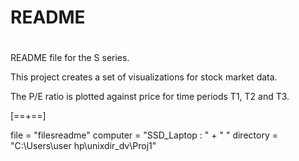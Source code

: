 # README
#
README file for the S series.

This project creates a set of visualizations for stock market data. 

The P/E ratio is plotted against price for time periods T1, T2 and T3.

[==+==]

file = "filesreadme"
computer = "SSD_Laptop : " + " "
directory = "C:\Users\user hp\unixdir_dv\Proj1"
